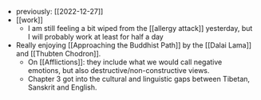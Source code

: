 - previously: [[2022-12-27]]
- [[work]]
  - I am still feeling a bit wiped from the [[allergy attack]] yesterday, but I will probably work at least for half a day
- Really enjoying [[Approaching the Buddhist Path]] by the [[Dalai Lama]] and [[Thubten Chodron]].
  - On [[Afflictions]]: they include what we would call negative emotions, but also destructive/non-constructive views.
  - Chapter 3 got into the cultural and linguistic gaps between Tibetan, Sanskrit and English.
